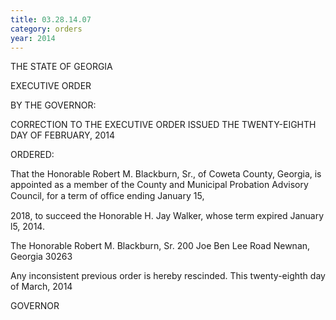 ```yaml
---
title: 03.28.14.07
category: orders
year: 2014
---
```

 

THE STATE OF GEORGIA

EXECUTIVE ORDER

BY THE GOVERNOR:

CORRECTION TO THE EXECUTIVE ORDER ISSUED THE TWENTY-EIGHTH DAY OF FEBRUARY, 2014

ORDERED:

That the Honorable Robert M. Blackburn, Sr., of Coweta County,
Georgia, is appointed as a member of the County and Municipal
Probation Advisory Council, for a term of ofﬁce ending January 15,

2018, to succeed the Honorable H. Jay Walker, whose term expired
January l5, 2014.

The Honorable Robert M. Blackburn, Sr.
200 Joe Ben Lee Road
Newnan, Georgia 30263

Any inconsistent previous order is hereby rescinded.
This twenty-eighth day of March, 2014

GOVERNOR

